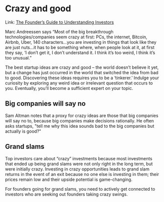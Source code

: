 # Crazy and good

Link: [The Founder’s Guide to Understanding Investors](https://www.atrium.co/blog/startup-investors/)

Marc Andreessen says “Most of the big breakthrough technologies/companies seem crazy at first: PCs, the internet, Bitcoin, Airbnb, Uber, 140 characters…you are investing in things that look like they are just nuts…it has to be something where, when people look at it, at first they say, ‘I don’t get it, I don’t understand it. I think it’s too weird, I think it’s too unusual.”

The best startup ideas are crazy and good – the world doesn’t believe it yet, but a change has just occurred in the world that switched the idea from bad to good. Discovering these ideas requires you to be a ‘tinkerer.’ Indulge your curiosity by exploring any weird idea or irrelevant question that occurs to you. Eventually, you’ll become a sufficient expert on your topic.


## Big companies will say no

Sam Altman notes that a proxy for crazy ideas are those that big companies will say no to, because big companies make decisions rationally. He often asks startups, "tell me why this idea sounds bad to the big companies but actually is good?"


## Grand slams

Top investors care about “crazy” investments because most investments that ended up being grand slams were not only right in the long term, but were initially crazy. Investing in crazy opportunities leads to grand slam returns in the event of an exit because no one else is investing in them; their prices remain low and their upside potential is game-changing.

For founders going for grand slams, you need to actively get connected to investors who are seeking out founders taking crazy swings.
